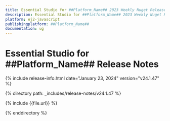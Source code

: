 ```yaml
---
title: Essential Studio for ##Platform_Name## 2023 Weekly Nuget Release Release Notes  
description: Essential Studio for ##Platform_Name## 2023 Weekly Nuget Release Release Notes  
platform: ej2-javascript
publishingplatform: ##Platform_Name##
documentation: ug
---
```


# Essential Studio for  ##Platform_Name##   Release Notes  

{% include release-info.html date="January 23, 2024"  version="v24.1.47" %} 

{% directory path: _includes/release-notes/v24.1.47 %}

{% include {{file.url}} %}

{% enddirectory %}